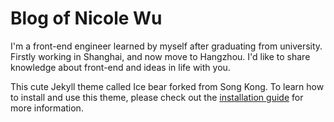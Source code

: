 # Blog of Nicole Wu
I'm a front-end engineer learned by myself after graduating from university.
Firstly working in Shanghai, and now move to Hangzhou.
I'd like to share knowledge about front-end and ideas in life with you.


This cute Jekyll theme called Ice bear forked from Song Kong.
To learn how to install and use this theme, please check out the [installation guide](http://kongsong.me/blog/ice-bear-jekyll-theme/) for more information.
